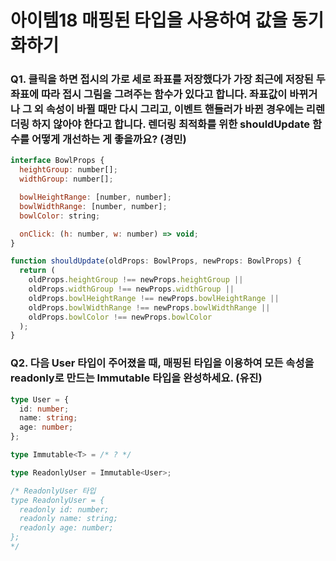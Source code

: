 # 아이템18 매핑된 타입을 사용하여 값을 동기화하기

### Q1. 클릭을 하면 접시의 가로 세로 좌표를 저장했다가 가장 최근에 저장된 두 좌표에 따라 접시 그림을 그려주는 함수가 있다고 합니다. 좌표값이 바뀌거나 그 외 속성이 바뀔 때만 다시 그리고, 이벤트 핸들러가 바뀐 경우에는 리렌더링 하지 않아야 한다고 합니다. 렌더링 최적화를 위한 shouldUpdate 함수를 어떻게 개선하는 게 좋을까요? (경민)

```js
interface BowlProps {
  heightGroup: number[];
  widthGroup: number[];

  bowlHeightRange: [number, number];
  bowlWidthRange: [number, number];
  bowlColor: string;

  onClick: (h: number, w: number) => void;
}

function shouldUpdate(oldProps: BowlProps, newProps: BowlProps) {
  return (
    oldProps.heightGroup !== newProps.heightGroup ||
    oldProps.widthGroup !== newProps.widthGroup ||
    oldProps.bowlHeightRange !== newProps.bowlHeightRange ||
    oldProps.bowlWidthRange !== newProps.bowlWidthRange ||
    oldProps.bowlColor !== newProps.bowlColor
  );
}
```
### Q2. 다음 User 타입이 주어졌을 때, 매핑된 타입을 이용하여 모든 속성을 readonly로 만드는 Immutable<T> 타입을 완성하세요. (유진)
```ts
type User = {
  id: number;
  name: string;
  age: number;
};

type Immutable<T> = /* ? */

type ReadonlyUser = Immutable<User>;

/* ReadonlyUser 타입
type ReadonlyUser = {
  readonly id: number;
  readonly name: string;
  readonly age: number;
};
*/
```
